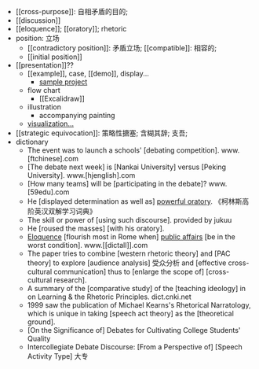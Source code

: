 - [[cross-purpose]]: 自相矛盾的目的;
- [[discussion]]
- [[eloquence]]; [[oratory]]; rhetoric
- position: 立场
    - [[contradictory position]]: 矛盾立场; [[compatible]]: 相容的;
    - [[initial position]]
- [[presentation]]??
    - [[example]], case, [[demo]], display...
        - [sample project](https://workflowy.com/#/a8412432157f)
    - flow chart
        - [[Excalidraw]]
    - illustration
        - accompanying painting
    - [visualization...](https://workflowy.com/#/76e65c6dfcd0)
- [[strategic equivocation]]: 策略性搪塞; 含糊其辞; 支吾;
- dictionary 
    - The event was to launch a schools' [debating competition]. www.[ftchinese].com
    - [The debate next week] is [Nankai University] versus [Peking University]. www.[hjenglish].com
    - [How many teams] will be [participating in the debate]? www.[59edu].com
    - He [displayed determination as well as] [powerful oratory]([[oratory]]). 《柯林斯高阶英汉双解学习词典》
    - The skill or power of [using such discourse]. provided by jukuu
    - He [roused the masses] [with his oratory]. 
    - [Eloquence]([[eloquence]]) [flourish most in Rome when] [public affairs](((qxj68Q5Zh))) [be in the worst condition]. www.[[dictall]].com
    - The paper tries to combine [western rhetoric theory] and [PAC theory] to explore [audience analysis] 受众分析 and [effective cross-cultural communication] thus to [enlarge the scope of] [cross-cultural research]. 
    - A summary of the [comparative study] of the [teaching ideology] in on Learning & the Rhetoric Principles. dict.cnki.net
    - 1999 saw the publication of Michael Kearns's Rhetorical Narratology, which is unique in taking [speech act theory] as the [theoretical ground]. 
    - [On the Significance of] Debates for Cultivating College Students' Quality 
    - Intercollegiate Debate Discourse: [From a Perspective of] [Speech Activity Type] 大专
